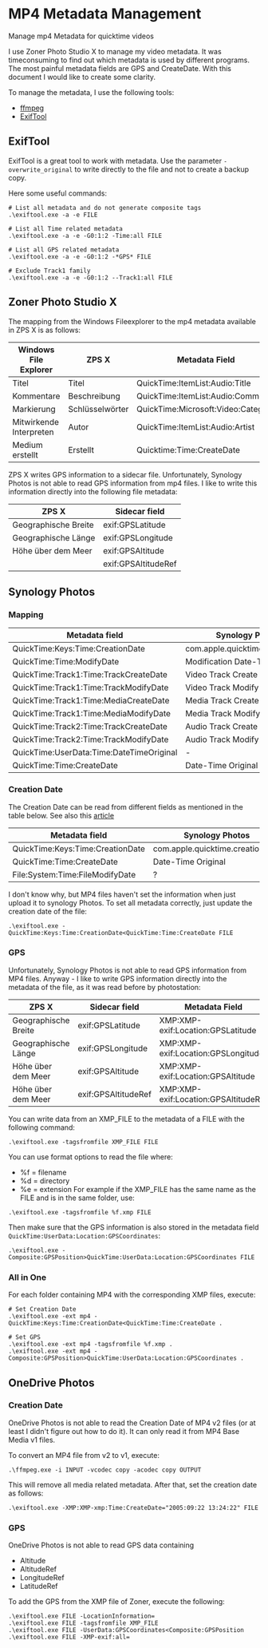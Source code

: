 # MP4 Metadata Management
Manage mp4 Metadata for quicktime videos

I use Zoner Photo Studio X to manage my video metadata.
It was timeconsuming to find out which metadata is used by different programs. The most painful metadata fields are GPS and CreateDate.
With this document I would like to create some clarity.

To manage the metadata, I use the following tools:
- [ffmpeg](https://ffmpeg.org/)
- [ExifTool](https://exiftool.org/)


## ExifTool
ExifTool is a great tool to work with metadata.
Use the parameter `-overwrite_original` to write directly to the file and not to create a backup copy.

Here some useful commands:

```
# List all metadata and do not generate composite tags
.\exiftool.exe -a -e FILE

# List all Time related metadata
.\exiftool.exe -a -e -G0:1:2 -Time:all FILE

# List all GPS related metadata
.\exiftool.exe -a -e -G0:1:2 -*GPS* FILE

# Exclude Track1 family
.\exiftool.exe -a -e -G0:1:2 --Track1:all FILE

```

## Zoner Photo Studio X
The mapping from the Windows Fileexplorer to the mp4 metadata available in ZPS X is as follows:

| Windows File Explorer   | ZPS X           | Metadata Field                     |
| ----------------------- | --------------- | ---------------------------------- |
| Titel                   | Titel           | QuickTime:ItemList:Audio:Title     |
| Kommentare              | Beschreibung    | QuickTime:ItemList:Audio:Comment   |
| Markierung              | Schlüsselwörter | QuickTime:Microsoft:Video:Category |
| Mitwirkende Interpreten | Autor           | QuickTime:ItemList:Audio:Artist    |
| Medium erstellt         | Erstellt        | Quicktime:Time:CreateDate          |

ZPS X writes GPS information to a sidecar file.
Unfortunately, Synology Photos is not able to read GPS information from mp4 files.
I like to write this information directly into the following file metadata:

| ZPS X                | Sidecar field       |
| -------------------- | ------------------- |
| Geographische Breite | exif:GPSLatitude    |
| Geographische Länge  | exif:GPSLongitude   |
| Höhe über dem Meer   | exif:GPSAltitude    |
|                      | exif:GPSAltitudeRef |


## Synology Photos

### Mapping

| Metadata field                           | Synology Photos                  |
| ---------------------------------------- | -------------------------------- |
| QuickTime:Keys:Time:CreationDate         | com.apple.quicktime.creationdate |
| QuickTime:Time:ModifyDate                | Modification Date-Time           |
| QuickTime:Track1:Time:TrackCreateDate    | Video Track Create Date          |
| QuickTime:Track1:Time:TrackModifyDate    | Video Track Modify Date          |
| QuickTime:Track1:Time:MediaCreateDate    | Media Track Create Date          |
| QuickTime:Track1:Time:MediaModifyDate    | Media Track Modify Date          |
| QuickTime:Track2:Time:TrackCreateDate    | Audio Track Create Date          |
| QuickTime:Track2:Time:TrackModifyDate    | Audio Track Modify Date          |
| QuickTime:UserData:Time:DateTimeOriginal | -                                |
| QuickTime:Time:CreateDate                | Date-Time Original               |


### Creation Date

The Creation Date can be read from different fields as mentioned in the table below.
See also this [article](https://kb.synology.com/en-global/DSM/tutorial/What_can_I_do_if_Synology_Photos_shows_incorrect_dates_of_my_photos)

| Metadata field                   | Synology Photos                  | Prio |
| -------------------------------- | -------------------------------- | ---- |
| QuickTime:Keys:Time:CreationDate | com.apple.quicktime.creationdate | 1    |
| QuickTime:Time:CreateDate        | Date-Time Original               | 2    |
| File:System:Time:FileModifyDate  | ?                                | 3    |

I don't know why, but MP4 files haven't set the information when just upload it to synology Photos.
To set all metadata correctly, just update the creation date of the file:
```
.\exiftool.exe -QuickTime:Keys:Time:CreationDate<QuickTime:Time:CreateDate FILE
```

### GPS

Unfortunately, Synology Photos is not able to read GPS information from MP4 files.
Anyway - I like to write GPS information directly into the metadata of the file, as it was read before by photostation:

| ZPS X                | Sidecar field       | Metadata Field                       |
| -------------------- | ------------------- | ------------------------------------ |
| Geographische Breite | exif:GPSLatitude    | XMP:XMP-exif:Location:GPSLatitude    |
| Geographische Länge  | exif:GPSLongitude   | XMP:XMP-exif:Location:GPSLongitude   |
| Höhe über dem Meer   | exif:GPSAltitude    | XMP:XMP-exif:Location:GPSAltitude    |
| Höhe über dem Meer   | exif:GPSAltitudeRef | XMP:XMP-exif:Location:GPSAltitudeRef |

You can write data from an XMP_FILE to the metadata of a FILE with the following command:
```
.\exiftool.exe -tagsfromfile XMP_FILE FILE
```
You can use format options to read the file where:
- %f = filename
- %d = directory
- %e = extension
For example if the XMP_FILE has the same name as the FILE and is in the same folder, use: 
```
.\exiftool.exe -tagsfromfile %f.xmp FILE
```

Then make sure that the GPS information is also stored in the metadata field `QuickTime:UserData:Location:GPSCoordinates`:
```
.\exiftool.exe -Composite:GPSPosition>QuickTime:UserData:Location:GPSCoordinates FILE
```

### All in One
For each folder containing MP4 with the corresponding XMP files, execute:
```
# Set Creation Date
.\exiftool.exe -ext mp4 -QuickTime:Keys:Time:CreationDate<QuickTime:Time:CreateDate .

# Set GPS
.\exiftool.exe -ext mp4 -tagsfromfile %f.xmp .
.\exiftool.exe -ext mp4 -Composite:GPSPosition>QuickTime:UserData:Location:GPSCoordinates .
```


## OneDrive Photos

### Creation Date

OneDrive Photos is not able to read the Creation Date of MP4 v2 files (or at least I didn't figure out how to do it). It can only read it from MP4 Base Media v1 files.

To convert an MP4 file from v2 to v1, execute:
```
.\ffmpeg.exe -i INPUT -vcodec copy -acodec copy OUTPUT
```

This will remove all media related metadata. After that, set the creation date as follows:
```
.\exiftool.exe -XMP:XMP-xmp:Time:CreateDate="2005:09:22 13:24:22" FILE
```

### GPS
OneDrive Photos is not able to read GPS data containing
- Altitude
- AltitudeRef
- LongitudeRef
- LatitudeRef

To add the GPS from the XMP file of Zoner, execute the following:
```
.\exiftool.exe FILE -LocationInformation=
.\exiftool.exe FILE -tagsfromfile XMP_FILE
.\exiftool.exe FILE -UserData:GPSCoordinates<Composite:GPSPosition
.\exiftool.exe FILE -XMP-exif:all=
```
